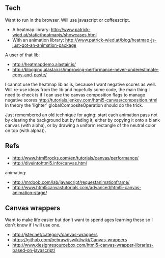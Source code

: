 Tech
----

Want to run in the browser. Will use javascript or coffeescript.

- A heatmap library: http://www.patrick-wied.at/static/heatmapjs/showcases.html 
- With an animation library: http://www.patrick-wied.at/blog/heatmap-js-just-got-an-animation-package

A user of that lib: 

- http://heatmapdemo.alastair.is/
- http://blogging.alastair.is/improving-performance-never-underestimate-copy-and-paste/

I cannot use the heatmap lib as is, because I want negative scores as well. Will re-use ideas from the lib and hopefully some code,
the main thing I need to check is if I can use the canvas composition flags to manage negative scores http://tutorials.jenkov.com/html5-canvas/composition.html
In theory the 'lighter' globalCompositeOperation should do the trick.

Just remembered an old technique for aging: start each animation pass not by clearing the background but by fading it, 
either by copying it onto a blank canvas (with alpha), or by drawing a uniform rectangle of the neutral color on top (with alpha)).

Refs
----

- http://www.html5rocks.com/en/tutorials/canvas/performance/
- http://diveintohtml5.info/canvas.html

animating: 

- http://mrdoob.com/lab/javascript/requestanimationframe/
- http://www.html5canvastutorials.com/advanced/html5-canvas-animation-stage/

Canvas wrappers
---------------

Want to make life easier but don't want to spend ages learning these so I don't know if I will use one.


- http://jster.net/category/canvas-wrappers
- https://github.com/bebraw/jswiki/wiki/Canvas-wrappers
- http://www.designresourcebox.com/html5-canvas-wrapper-libraries-based-on-javascript/
